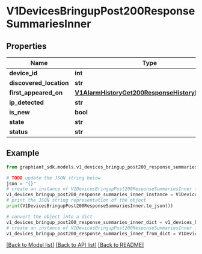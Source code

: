 # V1DevicesBringupPost200ResponseSummariesInner


## Properties

Name | Type | Description | Notes
------------ | ------------- | ------------- | -------------
**device_id** | **int** |  | [optional] 
**discovered_location** | **str** |  | [optional] 
**first_appeared_on** | [**V1AlarmHistoryGet200ResponseHistoryInnerTime**](V1AlarmHistoryGet200ResponseHistoryInnerTime.md) |  | [optional] 
**ip_detected** | **str** |  | [optional] 
**is_new** | **bool** |  | [optional] 
**state** | **str** |  | [optional] 
**status** | **str** |  | [optional] 

## Example

```python
from graphiant_sdk.models.v1_devices_bringup_post200_response_summaries_inner import V1DevicesBringupPost200ResponseSummariesInner

# TODO update the JSON string below
json = "{}"
# create an instance of V1DevicesBringupPost200ResponseSummariesInner from a JSON string
v1_devices_bringup_post200_response_summaries_inner_instance = V1DevicesBringupPost200ResponseSummariesInner.from_json(json)
# print the JSON string representation of the object
print(V1DevicesBringupPost200ResponseSummariesInner.to_json())

# convert the object into a dict
v1_devices_bringup_post200_response_summaries_inner_dict = v1_devices_bringup_post200_response_summaries_inner_instance.to_dict()
# create an instance of V1DevicesBringupPost200ResponseSummariesInner from a dict
v1_devices_bringup_post200_response_summaries_inner_from_dict = V1DevicesBringupPost200ResponseSummariesInner.from_dict(v1_devices_bringup_post200_response_summaries_inner_dict)
```
[[Back to Model list]](../README.md#documentation-for-models) [[Back to API list]](../README.md#documentation-for-api-endpoints) [[Back to README]](../README.md)


